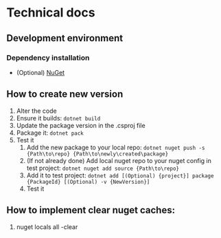 # Technical docs

## Development environment

### Dependency installation
- (Optional) [NuGet](https://docs.microsoft.com/en-us/nuget/reference/nuget-exe-cli-reference)

## How to create new version
1. Alter the code
2. Ensure it builds: `dotnet build`
3. Update the package version in the .csproj file
4. Package it: `dotnet pack`
5. Test it
    1. Add the new package to your local repo: `dotnet nuget push -s {Path\to\repo} {Path\to\newly\created\package}`
    2. (If not already done) Add local nuget repo to your nuget config in test project: `dotnet nuget add source {Path\to\repo}`
    3. Add it to test project: `dotnet add [(Optional) {project}] package {PackageId} [(Optional) -v {NewVersion}]`
    4. Test it

## How to implement clear nuget caches:
1. nuget locals all -clear